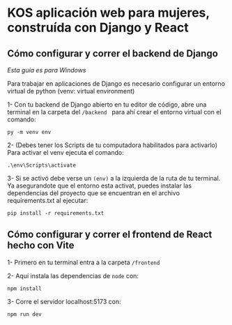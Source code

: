 ﻿# KOS aplicación web para mujeres, construída con Django y React  
## Cómo configurar y correr el backend de Django
*Esta guía es para Windows*

Para trabajar en aplicaciones de Django es necesario configurar un entorno virtual de python (venv: virtual environment)

1- Con tu backend de Django abierto en tu editor de código, abre una terminal en la carpeta del `/backend ` para ahí crear el entorno virtual con el comando:

    py -m venv env

2-  (Debes tener los Scripts de tu computadora habilitados para activarlo)
Para activar el venv ejecuta el comando:

    .\env\Scripts\activate

3- Si se activó debe verse un `(env)` a la izquierda de la ruta de tu terminal.
Ya asegurandote que el entorno esta activat, puedes instalar las dependencias del proyecto que se encuentran en el archivo requirements.txt al ejecutar:

    pip install -r requirements.txt

## Cómo configurar y correr el frontend de React hecho con Vite
1- Primero en tu terminal entra a la carpeta `/frontend`

2- Aquí instala las dependencias de `node` con:

    npm install

3- Corre el servidor localhost:5173 con:

    npm run dev
